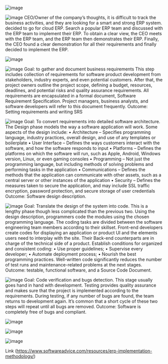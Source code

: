![image](https://user-images.githubusercontent.com/110928130/193302463-9f67f845-7088-4e8a-a7e0-80dd1049ddc8.png)



![image](https://user-images.githubusercontent.com/110928130/193302477-8fc2d376-f673-4896-af81-ab8f4b37a79c.png)
CEO/Owner of the company’s thoughts, it is difficult to track the business activities, and they are looking for a smart and strong ERP system. decided to go for cloud ERP. Search a popular ERP team and discussed with the ERP team to implement their ERP. To obtain a clear view, the CEO meets with the ERP team, and the ERP team then demonstrates their ERP. Finally, the CEO found a clear demonstration for all their requirements and finally decided to implement the ERP.
 
 
![image](https://user-images.githubusercontent.com/110928130/193302695-4d2a0bbb-5109-4d6e-a81e-7aa9ebe7df0c.png)

![image](https://user-images.githubusercontent.com/110928130/193302718-110e504f-d5f3-4bf3-b2f3-83448f458213.png)
 Goal: to gather and document business requirements 
This step includes collection of requirements for software product development from stakeholders, industry experts, and even potential customers. After that, the project owners outline the project scope, defining a budget, resources, deadlines, and potential risks and quality assurance requirements. All requirements are encapsulated in a formal document, Software Requirement Specification. Project managers, business analysts, and software developers will refer to this document frequently.
Outcome: Setting requirements and writing SRS


![image](https://user-images.githubusercontent.com/110928130/193302750-b63ac085-e194-4865-afe0-246951495e5e.png)
 Goal: To convert requirements into detailed software architecture.
The Design phase models the way a software application will work. Some aspects of the design include:
•	Architecture – Specifies programming language, industry practices, overall design, and use of any templates or boilerplate
•	User Interface – Defines the ways customers interact with the software, and how the software responds to input
•	Platforms – Defines the platforms on which the software will run, such as Apple, Android, Windows version, Linux, or even gaming consoles
•	Programming – Not just the programming language, but including methods of solving problems and performing tasks in the application
•	Communications – Defines the methods that the application can communicate with other assets, such as a central server or other instances of the application
•	Security – Defines the measures taken to secure the application, and may include SSL traffic encryption, password protection, and secure storage of user credentials
Outcome: Software design description.

 ![image](https://user-images.githubusercontent.com/110928130/193302776-8663a0ea-9158-4598-a9b2-523be7ce0a27.png)
Goal: Translate the design of the system into code.
This is a lengthy phase though less complicated than the previous two. Using the design description, programmers code the modules using the chosen programming language. The coding tasks are divided between the software engineering team members according to their skillset. Front-end developers create codes for displaying an application or product UI and the elements users need to interplay with the site. Their Back-end counterparts are in charge of the technical side of a product.
Establish conditions for organized and consistent coding:
•	Use proper guidelines;
•	Supervise every developer;
•	Automate deployment process;
•	Nourish the best programming practices.
Well-written code significantly reduces the number of test runs and maintenance-related problems at the next stages. 
Outcome: testable, functional software, and a Source Code Document.


![image](https://user-images.githubusercontent.com/110928130/193302816-fa58736c-dad3-4f98-8a01-5946694d8b21.png)
Goal: Code verification and bugs detection.
This stage usually goes hand in hand with development. Testing provides quality assurance and makes sure that the project is implemented according to the requirements. During testing, if any number of bugs are found, the team returns to development again. It’s common that a short cycle of these two steps will repeat until all bugs are removed.
Outcome: Software is completely free of bugs and compliant.


![image](https://user-images.githubusercontent.com/110928130/193302865-bee182c2-d200-4ac6-9f19-3904aee8fa8d.png)

![image](https://user-images.githubusercontent.com/110928130/193302880-a837fcb9-f7ed-4c3f-88f9-a922d01e5a2d.png)

![image](https://user-images.githubusercontent.com/110928130/193302894-ab0b953a-4d7c-4089-8363-7cd120093fc9.png)



 

 


 






Link
(https://www.softwareadvice.com/resources/erp-implementation-methodology/)
